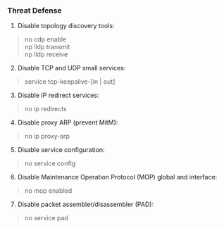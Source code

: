 ### Threat Defense  

1. Disable topology discovery tools:  
> no cdp enable  
> np lldp transmit  
> np lldp receive  
2. Disable TCP and UDP small services:  
> service tcp-keepalive-[in | out]  
3. Disable IP redirect services:  
> no ip redirects  
4. Disable proxy ARP (prevent MitM):  
> no ip proxy-arp  
5. Disable service configuration:  
> no service config  
6. Disable Maintenance Operation Protocol (MOP) global and interface:  
> no mop enabled  
7. Disable packet assembler/disassembler (PAD):  
> no service pad  



